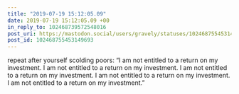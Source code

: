 ```yaml
---
title: "2019-07-19 15:12:05.09"
date: 2019-07-19 15:12:05.09 +00
in_reply_to: 102468739572548016
post_uri: https://mastodon.social/users/gravely/statuses/102468755453149693
post_id: 102468755453149693
---
```

repeat after yourself scolding poors: “I am not entitled to a return on my investment. I am not entitled to a return on my investment. I am not entitled to a return on my investment. I am not entitled to a return on my investment. I am not entitled to a return on my investment.”


